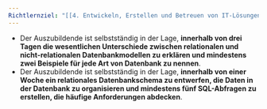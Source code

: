 ```yaml
---
Richtlernziel: "[[4. Entwickeln, Erstellen und Betreuen von IT-Lösungen]]"
---
```

- Der Auszubildende ist selbstständig in der Lage, **innerhalb von drei Tagen die wesentlichen Unterschiede zwischen relationalen und nicht-relationalen Datenbankmodellen zu erklären und mindestens zwei Beispiele für jede Art von Datenbank zu nennen**.
- Der Auszubildende ist selbstständig in der Lage, **innerhalb von einer Woche ein relationales Datenbankschema zu entwerfen, die Daten in der Datenbank zu organisieren und mindestens fünf SQL-Abfragen zu erstellen, die häufige Anforderungen abdecken**.